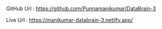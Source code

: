 GitHub Url : https://github.com/Punnamanikumar/DataBrain-3

Live Url : https://manikumar-databrain-3.netlify.app/
